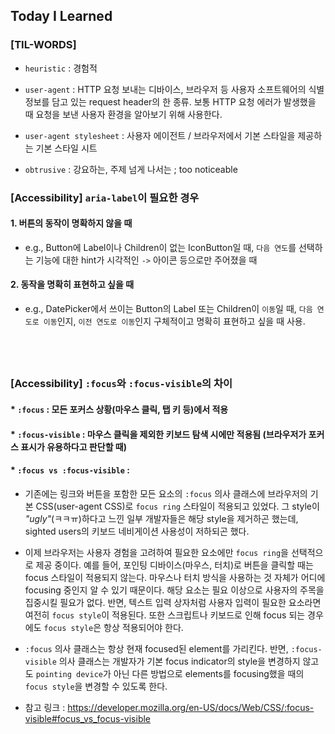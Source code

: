## Today I Learned

### [TIL-WORDS]

- `heuristic` : 경험적

- `user-agent` : HTTP 요청 보내는 디바이스, 브라우저 등 사용자 소프트웨어의 식별 정보를 담고 있는 request header의 한 종류. 보통 HTTP 요청 에러가 발생했을 때 요청을 보낸 사용자 환경을 알아보기 위해 사용한다.

- `user-agent stylesheet` : 사용자 에이전트 / 브라우저에서 기본 스타일을 제공하는 기본 스타일 시트

- `obtrusive` : 강요하는, 주제 넘게 나서는 ; too noticeable

### [Accessibility] `aria-label`이 필요한 경우

#### 1. 버튼의 동작이 명확하지 않을 때

- e.g., Button에 Label이나 Children이 없는 IconButton일 때, `다음 연도`를 선택하는 기능에 대한 hint가 시각적인 `->` 아이콘 등으로만 주어졌을 때

#### 2. 동작을 명확히 표현하고 싶을 때

- e.g., DatePicker에서 쓰이는 Button의 Label 또는 Children이 `이동`일 때, `다음 연도로 이동`인지, `이전 연도로 이동`인지 구체적이고 명확히 표현하고 싶을 때 사용.

## <br />

### [Accessibility] `:focus`와 `:focus-visible`의 차이

#### \* `:focus` : 모든 포커스 상황(마우스 클릭, 탭 키 등)에서 적용

#### \* `:focus-visible` : 마우스 클릭을 제외한 키보드 탐색 시에만 적용됨 (브라우저가 포커스 표시가 유용하다고 판단할 때)

#### \* `:focus vs :focus-visible` :

- 기존에는 링크와 버튼을 포함한 모든 요소의 `:focus` 의사 클래스에 브라우저의 기본 CSS(user-agent CSS)로 `focus ring` 스타일이 적용되고 있었다. 그 style이 <i>"ugly"</i>(ㅋㅋㅠ)하다고 느낀 일부 개발자들은 해당 style을 제거하곤 했는데, sighted users의 키보드 네비게이션 사용성이 저하되곤 했다.

- 이제 브라우저는 사용자 경험을 고려하여 필요한 요소에만 `focus ring`을 선택적으로 제공 중이다. 예를 들어, 포인팅 디바이스(마우스, 터치)로 버튼을 클릭할 때는 focus 스타일이 적용되지 않는다. 마우스나 터치 방식을 사용하는 것 자체가 어디에 focusing 중인지 알 수 있기 때문이다. 해당 요소는 필요 이상으로 사용자의 주목을 집중시킬 필요가 없다. 반면, 텍스트 입력 상자처럼 사용자 입력이 필요한 요소라면 여전히 `focus style`이 적용된다. 또한 스크립트나 키보드로 인해 focus 되는 경우에도 `focus style`은 항상 적용되어야 한다.

- `:focus` 의사 클래스는 항상 현재 focused된 element를 가리킨다. 반면, `:focus-visible` 의사 클래스는 개발자가 기본 focus indicator의 style을 변경하지 않고도 `pointing device`가 아닌 다른 방법으로 elements를 focusing했을 때의 `focus style`을 변경할 수 있도록 한다.

- 참고 링크 : https://developer.mozilla.org/en-US/docs/Web/CSS/:focus-visible#focus_vs_focus-visible
